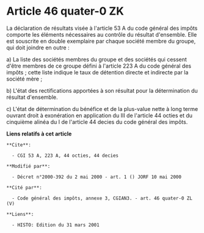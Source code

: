 # Article 46 quater-0 ZK

La déclaration de résultats visée à l'article 53 A du code général des impôts comporte les éléments nécessaires au contrôle
du résultat d'ensemble. Elle est souscrite en double exemplaire par chaque société membre du groupe, qui doit joindre en
outre :

a) La liste des sociétés membres du groupe et des sociétés qui cessent d'être membres de ce groupe défini à l'article 223 A
du code général des impôts ; cette liste indique le taux de détention directe et indirecte par la société mère ;

b) L'état des rectifications apportées à son résultat pour la détermination du résultat d'ensemble.

c) L'état de détermination du bénéfice et de la plus-value nette à long terme ouvrant droit à exonération en application du
III de l'article 44 octies et du cinquième alinéa du I de l'article 44 decies du code général des impôts.

**Liens relatifs à cet article**

	**Cite**:

	  - CGI 53 A, 223 A, 44 octies, 44 decies

	**Modifié par**:

	  - Décret n°2000-392 du 2 mai 2000 - art. 1 () JORF 10 mai 2000

	**Cité par**:

	  - Code général des impôts, annexe 3, CGIAN3. - art. 46 quater-0 ZL (V)

	**Liens**:

	  - HISTO: Edition du 31 mars 2001
